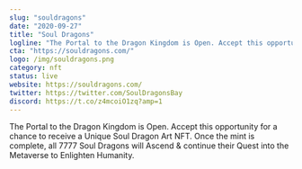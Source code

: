 ```yaml
---
slug: "souldragons"
date: "2020-09-27"
title: "Soul Dragons"
logline: "The Portal to the Dragon Kingdom is Open. Accept this opportunity for a chance to receive a Unique Soul Dragon Art NFT. Once the mint is complete, all 7777 Soul Dragons will Ascend & continue their Quest into the Metaverse to Enlighten Humanity."
cta: "https://souldragons.com/"
logo: /img/souldragons.png
category: nft
status: live
website: https://souldragons.com/
twitter: https://twitter.com/SoulDragonsBay
discord: https://t.co/z4mcoiO1zq?amp=1
---
```


The Portal to the Dragon Kingdom is Open. Accept this opportunity for a chance to receive a Unique Soul Dragon Art NFT. Once the mint is complete, all 7777 Soul Dragons will Ascend & continue their Quest into the Metaverse to Enlighten Humanity.
